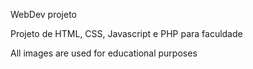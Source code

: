 WebDev projeto

Projeto de HTML, CSS, Javascript e PHP para faculdade

All images are used for educational purposes
